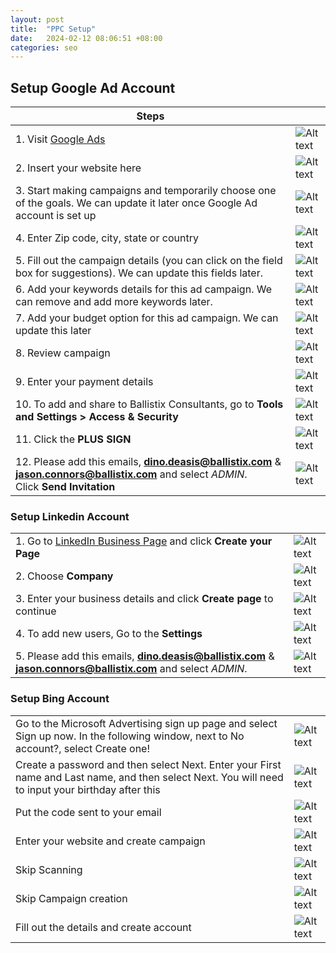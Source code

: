 ```yaml
---
layout: post
title:  "PPC Setup"
date:   2024-02-12 08:06:51 +08:00
categories: seo
---
```


## Setup Google Ad Account

| Steps    |  |
| -------- | ------- |
| 1. Visit [Google Ads](https://ads.google.com)  | ![Alt text](https://s3.us-east-1.amazonaws.com/static2.ballistixmail.com/ballistix/github/2024-02-12-ppc-setup/01.png)    |
| 2. Insert your website here  | ![Alt text](https://s3.us-east-1.amazonaws.com/static2.ballistixmail.com/ballistix/github/2024-02-12-ppc-setup/02.png)      |
| 3. Start making campaigns and temporarily choose one of the goals. We can update it later once Google Ad account is set up    |  ![Alt text](https://s3.us-east-1.amazonaws.com/static2.ballistixmail.com/ballistix/github/2024-02-12-ppc-setup/03.png)     |
| 4. Enter Zip code, city, state or country  | ![Alt text](https://s3.us-east-1.amazonaws.com/static2.ballistixmail.com/ballistix/github/2024-02-12-ppc-setup/04.png)      |
| 5. Fill out the campaign details (you can click on the field box for suggestions). We can update this fields later.    | ![Alt text](https://s3.us-east-1.amazonaws.com/static2.ballistixmail.com/ballistix/github/2024-02-12-ppc-setup/05.png)     |
| 6. Add your keywords details for this ad campaign. We can remove and add more keywords later.  | ![Alt text](https://s3.us-east-1.amazonaws.com/static2.ballistixmail.com/ballistix/github/2024-02-12-ppc-setup/06.png)      |
| 7. Add your budget option for this ad campaign. We can update this later    | ![Alt text](https://s3.us-east-1.amazonaws.com/static2.ballistixmail.com/ballistix/github/2024-02-12-ppc-setup/07.png)     |
| 8. Review campaign | ![Alt text](https://s3.us-east-1.amazonaws.com/static2.ballistixmail.com/ballistix/github/2024-02-12-ppc-setup/08.png)      |
| 9. Enter your payment details    | ![Alt text](https://s3.us-east-1.amazonaws.com/static2.ballistixmail.com/ballistix/github/2024-02-12-ppc-setup/09.png)     |
| 10. To add and share to Ballistix Consultants, go to **Tools and Settings >  Access & Security**  | ![Alt text](https://s3.us-east-1.amazonaws.com/static2.ballistixmail.com/ballistix/github/2024-02-12-ppc-setup/10.png)      |
| 11. Click the **PLUS SIGN**    | ![Alt text](https://s3.us-east-1.amazonaws.com/static2.ballistixmail.com/ballistix/github/2024-02-12-ppc-setup/11.png)     |
| 12.  Please add this emails, **dino.deasis@ballistix.com** & **jason.connors@ballistix.com** and select *ADMIN*. <br>Click **Send Invitation**     | ![Alt text](https://s3.us-east-1.amazonaws.com/static2.ballistixmail.com/ballistix/github/2024-02-12-ppc-setup/12.png)     |


### Setup Linkedin Account 

|   |  	|
| -------- | ------- |
|  1. Go to [LinkedIn Business Page](https://business.linkedin.com/marketing-solutions/cx/21/11/linkedin-pages?src=go-pa&trk=sem-ga_campid.20073717730_asid.147321870223_crid.657053436912_kw.creating%20a%20showcase%20page%20on%20linkedin_d.c_tid.kwd-1308927988471_n.g_mt.e_geo.9067041&mcid=7059959449221828789&cid=&gad_source=1&gclid=CjwKCAiAlJKuBhAdEiwAnZb7lW0HYbvzXFdyHy7x6gjrTYMZ50u6L51nhD5JVrGUZVPM2MukaPLppxoCEWQQAvD_BwE&gclsrc=aw.ds) and click **Create your Page** | ![Alt text](https://s3.us-east-1.amazonaws.com/static2.ballistixmail.com/ballistix/github/2024-02-12-ppc-setup/linkedin-01.png)    |
| 2. Choose **Company** | ![Alt text](https://s3.us-east-1.amazonaws.com/static2.ballistixmail.com/ballistix/github/2024-02-12-ppc-setup/linkedin-02.png)      |
|  3. Enter your business details and click **Create page** to continue  |  ![Alt text](https://s3.us-east-1.amazonaws.com/static2.ballistixmail.com/ballistix/github/2024-02-12-ppc-setup/linkedin-03.png)     |
| 4. To add new users, Go to the **Settings** | ![Alt text](https://s3.us-east-1.amazonaws.com/static2.ballistixmail.com/ballistix/github/2024-02-12-ppc-setup/linkedin-04.png)      |
| 5. Please add this emails, **dino.deasis@ballistix.com** & **jason.connors@ballistix.com** and select *ADMIN*.   | ![Alt text](https://s3.us-east-1.amazonaws.com/static2.ballistixmail.com/ballistix/github/2024-02-12-ppc-setup/linkedin-05.png)     |

### Setup Bing Account 

|   |  	|
| -------- | ------- |
|  Go to the Microsoft Advertising sign up page and select Sign up now. In the following window, next to No account?, select Create one! | ![Alt text](https://s3.us-east-1.amazonaws.com/static2.ballistixmail.com/ballistix/github/2024-02-12-ppc-setup/bing-01.png)    |
| Create a password and then select Next. Enter your First name and Last name, and then select Next. You will need to input your birthday after this | ![Alt text](https://s3.us-east-1.amazonaws.com/static2.ballistixmail.com/ballistix/github/2024-02-12-ppc-setup/bing-02.png)      |
|  Put the code sent to your email |  ![Alt text](https://s3.us-east-1.amazonaws.com/static2.ballistixmail.com/ballistix/github/2024-02-12-ppc-setup/bing-03.png)     |
| Enter your website and create campaign | ![Alt text](https://s3.us-east-1.amazonaws.com/static2.ballistixmail.com/ballistix/github/2024-02-12-ppc-setup/bing-04.png)      |
| Skip Scanning | ![Alt text](https://s3.us-east-1.amazonaws.com/static2.ballistixmail.com/ballistix/github/2024-02-12-ppc-setup/bing-05.png)      |
| Skip Campaign creation | ![Alt text](https://s3.us-east-1.amazonaws.com/static2.ballistixmail.com/ballistix/github/2024-02-12-ppc-setup/bing-06.png)      |
| Fill out the details and create account  | ![Alt text](https://s3.us-east-1.amazonaws.com/static2.ballistixmail.com/ballistix/github/2024-02-12-ppc-setup/bing-07.png)     |

